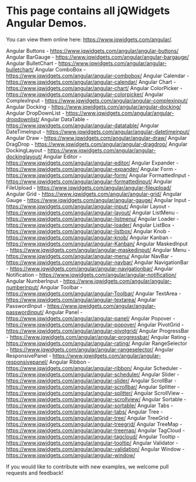 # This page contains all jQWidgets Angular Demos. 

You can view them online here: https://www.jqwidgets.com/angular/.

Angular Buttons - https://www.jqwidgets.com/angular/angular-buttons/
Angular BarGauge - https://www.jqwidgets.com/angular/angular-bargauge/
Angular BulletChart - https://www.jqwidgets.com/angular/angular-bulletchart/
Angular ComboBox - https://www.jqwidgets.com/angular/angular-combobox/
Angular Calendar - https://www.jqwidgets.com/angular/angular-calendar/
Angular Chart - https://www.jqwidgets.com/angular/angular-chart/
Angular ColorPicker - https://www.jqwidgets.com/angular/angular-colorpicker/
Angular ComplexInput - https://www.jqwidgets.com/angular/angular-complexinput/
Angular Docking - https://www.jqwidgets.com/angular/angular-docking/
Angular DropDownList - https://www.jqwidgets.com/angular/angular-dropdownlist/
Angular DataTable - https://www.jqwidgets.com/angular/angular-datatable/
Angular DateTimeInput - https://www.jqwidgets.com/angular/angular-datetimeinput/
Angular Draw - https://www.jqwidgets.com/angular/angular-draw/
Angular DragDrop - https://www.jqwidgets.com/angular/angular-dragdrop/
Angular DockingLayout - https://www.jqwidgets.com/angular/angular-dockinglayout/
Angular Editor - https://www.jqwidgets.com/angular/angular-editor/
Angular Expander - https://www.jqwidgets.com/angular/angular-expander/
Angular Form - https://www.jqwidgets.com/angular/angular-form/
Angular FormattedInput - https://www.jqwidgets.com/angular/angular-formattedinput/
Angular FileUpload - https://www.jqwidgets.com/angular/angular-fileupload/
Angular Grid - https://www.jqwidgets.com/angular/angular-grid/
Angular Gauge - https://www.jqwidgets.com/angular/angular-gauge/
Angular Input - https://www.jqwidgets.com/angular/angular-input/
Angular Layout - https://www.jqwidgets.com/angular/angular-layout/
Angular ListMenu - https://www.jqwidgets.com/angular/angular-listmenu/
Angular Loader - https://www.jqwidgets.com/angular/angular-loader/
Angular ListBox - https://www.jqwidgets.com/angular/angular-listbox/
Angular Knob - https://www.jqwidgets.com/angular/angular-knob/
Angular Kanban - https://www.jqwidgets.com/angular/angular-Kanban/
Angular MaskedInput - https://www.jqwidgets.com/angular/angular-maskedinput/
Angular Menu - https://www.jqwidgets.com/angular/angular-menu/
Angular NavBar - https://www.jqwidgets.com/angular/angular-navbar/
Angular NavigationBar - https://www.jqwidgets.com/angular/angular-navigationbar/
Angular Notification - https://www.jqwidgets.com/angular/angular-notification/
Angular NumberInput - https://www.jqwidgets.com/angular/angular-numberinput/
Angular Toolbar - https://www.jqwidgets.com/angular/angular-Toolbar/
Angular TextArea - https://www.jqwidgets.com/angular/angular-textarea/
Angular PasswordInput - https://www.jqwidgets.com/angular/angular-passwordinput/
Angular Panel - https://www.jqwidgets.com/angular/angular-panel/
Angular Popover - https://www.jqwidgets.com/angular/angular-popover/
Angular PivotGrid - https://www.jqwidgets.com/angular/angular-pivotgrid/
Angular ProgressBar - https://www.jqwidgets.com/angular/angular-progressbar/
Angular Rating - https://www.jqwidgets.com/angular/angular-rating/
Angular RangeSelector - https://www.jqwidgets.com/angular/angular-rangeselector/
Angular ResponsivePanel - https://www.jqwidgets.com/angular/angular-responsivepanel/
Angular Ribbon - https://www.jqwidgets.com/angular/angular-ribbon/
Angular Scheduler - https://www.jqwidgets.com/angular/angular-scheduler/
Angular Slider - https://www.jqwidgets.com/angular/angular-slider/
Angular ScrollBar - https://www.jqwidgets.com/angular/angular-scrollbar/
Angular Splitter - https://www.jqwidgets.com/angular/angular-splitter/
Angular ScrollView - https://www.jqwidgets.com/angular/angular-scrollview/
Angular Sortable - https://www.jqwidgets.com/angular/angular-sortable/
Angular Tabs - https://www.jqwidgets.com/angular/angular-tabs/
Angular Tree - https://www.jqwidgets.com/angular/angular-tree/
Angular TreeGrid - https://www.jqwidgets.com/angular/angular-treegrid/
Angular TreeMap - https://www.jqwidgets.com/angular/angular-treemap/
Angular TagCloud - https://www.jqwidgets.com/angular/angular-tagcloud/
Angular Tooltip - https://www.jqwidgets.com/angular/angular-tooltip/
Angular Validator - https://www.jqwidgets.com/angular/angular-validation/
Angular Window - https://www.jqwidgets.com/angular/angular-window/

If you would like to contribute with new examples, we welcome pull requests and feedback! 
